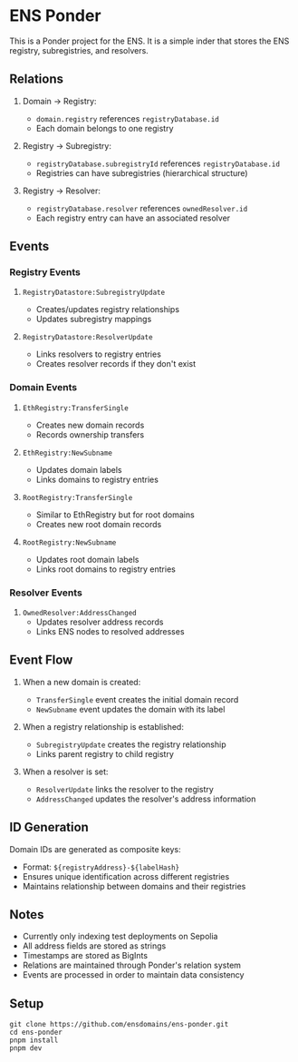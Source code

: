 # ENS Ponder

This is a Ponder project for the ENS. It is a simple inder that stores the ENS registry, subregistries, and resolvers.

## Relations

1. Domain → Registry:
   - `domain.registry` references `registryDatabase.id`
   - Each domain belongs to one registry

2. Registry → Subregistry:
   - `registryDatabase.subregistryId` references `registryDatabase.id`
   - Registries can have subregistries (hierarchical structure)

3. Registry → Resolver:
   - `registryDatabase.resolver` references `ownedResolver.id`
   - Each registry entry can have an associated resolver

## Events

### Registry Events

1. `RegistryDatastore:SubregistryUpdate`
   - Creates/updates registry relationships
   - Updates subregistry mappings

2. `RegistryDatastore:ResolverUpdate`
   - Links resolvers to registry entries
   - Creates resolver records if they don't exist

### Domain Events

1. `EthRegistry:TransferSingle`
   - Creates new domain records
   - Records ownership transfers

2. `EthRegistry:NewSubname`
   - Updates domain labels
   - Links domains to registry entries

3. `RootRegistry:TransferSingle`
   - Similar to EthRegistry but for root domains
   - Creates new root domain records

4. `RootRegistry:NewSubname`
   - Updates root domain labels
   - Links root domains to registry entries

### Resolver Events

1. `OwnedResolver:AddressChanged`
   - Updates resolver address records
   - Links ENS nodes to resolved addresses

## Event Flow

1. When a new domain is created:
   - `TransferSingle` event creates the initial domain record
   - `NewSubname` event updates the domain with its label

2. When a registry relationship is established:
   - `SubregistryUpdate` creates the registry relationship
   - Links parent registry to child registry

3. When a resolver is set:
   - `ResolverUpdate` links the resolver to the registry
   - `AddressChanged` updates the resolver's address information

## ID Generation

Domain IDs are generated as composite keys:
- Format: `${registryAddress}-${labelHash}`
- Ensures unique identification across different registries
- Maintains relationship between domains and their registries

## Notes

- Currently only indexing test deployments on Sepolia
- All address fields are stored as strings
- Timestamps are stored as BigInts
- Relations are maintained through Ponder's relation system
- Events are processed in order to maintain data consistency

## Setup

```
git clone https://github.com/ensdomains/ens-ponder.git
cd ens-ponder
pnpm install
pnpm dev
```
